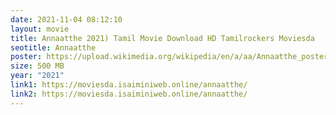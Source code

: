 ```yaml
---
date: 2021-11-04 08:12:10
layout: movie
title: Annaatthe 2021) Tamil Movie Download HD Tamilrockers Moviesda
seotitle: Annaatthe
poster: https://upload.wikimedia.org/wikipedia/en/a/aa/Annaatthe_poster.jpg
size: 500 MB
year: "2021"
link1: https://moviesda.isaiminiweb.online/annaatthe/
link2: https://moviesda.isaiminiweb.online/annaatthe/
---
```

